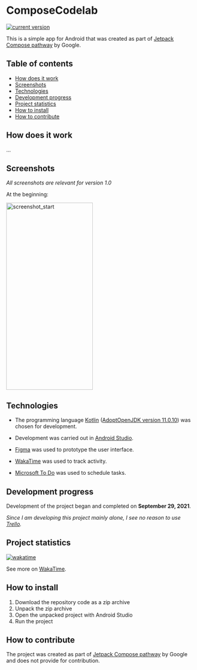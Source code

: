 # ComposeCodelab

[![current version](https://img.shields.io/badge/current_version-1.0-green)](#ComposeCodelab)

This is a simple app for Android that was created as part
of [Jetpack Compose pathway](https://developer.android.com/courses/pathways/compose) by Google.

## Table of contents

- [How does it work](#How-does-it-work)
- [Screenshots](#Screenshots)
- [Technologies](#Technologies)
- [Development progress](#Development-progress)
- [Project statistics](#Project-statistics)
- [How to install](#How-to-install)
- [How to contribute](#How-to-contribute)

## How does it work

...

## Screenshots

*All screenshots are relevant for version 1.0*

At the beginning:

<img src="screenshots/screenshot_start.png" alt="screenshot_start" style="width:231px;height:500px;">

## Technologies

- The programming
  language [Kotlin](https://kotlinlang.org/) ([AdoptOpenJDK version 11.0.10](https://adoptopenjdk.net/))
  was chosen for development.

- Development was carried out in [Android Studio](https://developer.android.com/studio/).

- [Figma](https://www.figma.com/) was used to prototype the user interface.

- [WakaTime](https://wakatime.com/) was used to track activity.

- [Microsoft To Do](https://todo.microsoft.com/tasks/) was used to schedule tasks.

## Development progress

Development of the project began and completed on **September 29, 2021**.

*Since I am developing this project mainly alone, I see no reason to
use [Trello](https://trello.com/).*

## Project statistics

[![wakatime](https://wakatime.com/badge/github/VitasSalvantes/StateCodelab.svg)](https://wakatime.com/badge/github/VitasSalvantes/StateCodelab)

See more on [WakaTime](https://wakatime.com/@VitasSalvantes/projects/geqzrzrivg).

## How to install

1. Download the repository code as a zip archive
2. Unpack the zip archive
3. Open the unpacked project with Android Studio
4. Run the project

## How to contribute

The project was created as part
of [Jetpack Compose pathway](https://developer.android.com/courses/pathways/compose) by Google and
does not provide for contribution.

